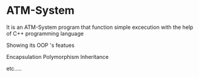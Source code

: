 # ATM-System

It is an ATM-System program that function simple excecution with the help of C++ programming language

Showing its OOP 's featues 

Encapsulation 
Polymorphism
Inheritance 

etc.....




